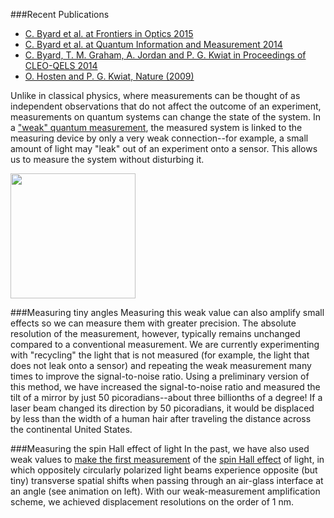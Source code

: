 ###Recent Publications
* [C. Byard et al. at Frontiers in Optics 2015](https://www.osapublishing.org/abstract.cfm?uri=fio-2015-JW2A.69)
* [C. Byard et al. at Quantum Information and Measurement 2014](https://www.osapublishing.org/abstract.cfm?uri=qim-2014-QTh4A.3)
* [C. Byard, T. M. Graham, A. Jordan and P. G. Kwiat in Proceedings of CLEO-QELS 2014](http://dx.doi.org/10.1364/CLEO_QELS.2014.FF1D.8)
* [O. Hosten and P. G. Kwiat, Nature (2009)](http://dx.doi.org/10.1126/science.1152697)

Unlike in classical physics, where measurements can be thought of as independent observations that do not affect the outcome of an experiment, measurements on quantum systems can change the state of the system. In a ["weak" quantum measurement](http://en.wikipedia.org/wiki/Weak_measurement), the measured system is linked to the measuring device by only a very weak connection--for example, a small amount of light may "leak" out of an experiment onto a sensor. This allows us to measure the system without disturbing it.

<img src="{{ site.baseurl }}/img/spin-hall.gif" class="img-responsive pull-left" width="200px">

###Measuring tiny angles
Measuring this weak value can also amplify small effects so we can measure them with greater precision. The absolute resolution of the measurement, however, typically remains unchanged compared to a conventional measurement. We are currently experimenting with "recycling" the light that is not measured (for example, the light that does not leak onto a sensor) and repeating the weak measurement many times to improve the signal-to-noise ratio. Using a preliminary version of this method, we have increased the signal-to-noise ratio and measured the tilt of a mirror by just 50 picoradians--about three billionths of a degree! If a laser beam changed its direction by 50 picoradians, it would be displaced by less than the width of a human hair after traveling the distance across the continental United States.

###Measuring the spin Hall effect of light
In the past, we have also used weak values to [make the first measurement](http://dx.doi.org/10.1126/science.1152697) of the [spin Hall effect](http://en.wikipedia.org/wiki/Spin_Hall_effect) of light, in which oppositely circularly polarized light beams experience opposite (but tiny) transverse spatial shifts when passing through an air-glass interface at an angle (see animation on left). With our weak-measurement amplification scheme, we achieved displacement resolutions on the order of 1 nm.

